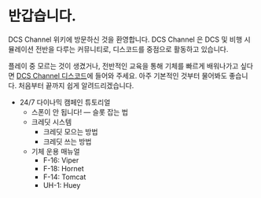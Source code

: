# 반갑습니다.
DCS Channel 위키에 방문하신 것을 환영합니다. DCS Channel 은 DCS 및 비행 시뮬레이션 전반을 다루는 커뮤니티로, 디스코드를 중점으로 활동하고 있습니다.

플레이 중 모르는 것이 생겼거나, 전반적인 교육을 통해 기체를 빠르게 배워나가고 싶다면  [DCS Channel 디스코드](https://discord.gg/KMbDscMp9a)에 들어와 주세요. 아주 기본적인 것부터 물어봐도 좋습니다. 처음부터 끝까지 쉽게 알려드리겠습니다.


* 24/7 다이나믹 캠페인 튜토리얼
    * 스폰이 안 됩니다! — 슬롯 잡는 법
    * 크레딧 시스템
        * 크레딧 모으는 방법
        * 크레딧 쓰는 방법
    * 기체 운용 매뉴얼
        * F-16: Viper
        * F-18: Hornet
        * F-14: Tomcat
        * UH-1: Huey

